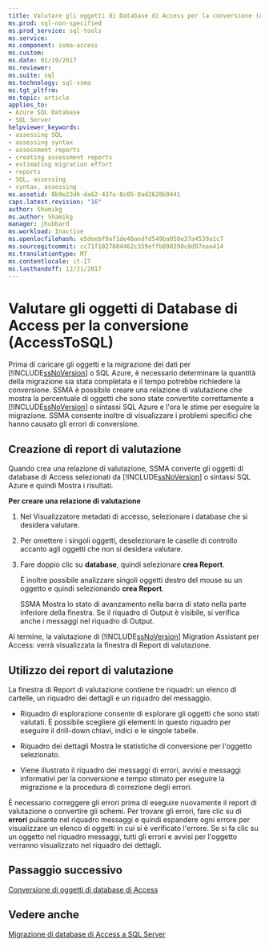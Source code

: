 ```yaml
---
title: Valutare gli oggetti di Database di Access per la conversione (AccessToSQL) | Documenti Microsoft
ms.prod: sql-non-specified
ms.prod_service: sql-tools
ms.service: 
ms.component: ssma-access
ms.custom: 
ms.date: 01/19/2017
ms.reviewer: 
ms.suite: sql
ms.technology: sql-ssma
ms.tgt_pltfrm: 
ms.topic: article
applies_to:
- Azure SQL Database
- SQL Server
helpviewer_keywords:
- assessing SQL
- assessing syntax
- assessment reports
- creating assessment reports
- estimating migration effort
- reports
- SQL, assessing
- syntax, assessing
ms.assetid: 8b9e23d6-da62-437a-8c05-8ad2628b9441
caps.latest.revision: "16"
author: Shamikg
ms.author: Shamikg
manager: jhubbard
ms.workload: Inactive
ms.openlocfilehash: e5deebf9af1de40aedfd549ba050e37a4539a1c7
ms.sourcegitcommit: cc71f1027884462c359effb898390c8d97eaa414
ms.translationtype: MT
ms.contentlocale: it-IT
ms.lasthandoff: 12/21/2017
---
```

# <a name="assessing-access-database-objects-for-conversion-accesstosql"></a>Valutare gli oggetti di Database di Access per la conversione (AccessToSQL)
Prima di caricare gli oggetti e la migrazione dei dati per [!INCLUDE[ssNoVersion](../../includes/ssnoversion_md.md)] o SQL Azure, è necessario determinare la quantità della migrazione sia stata completata e il tempo potrebbe richiedere la conversione. SSMA è possibile creare una relazione di valutazione che mostra la percentuale di oggetti che sono state convertite correttamente a [!INCLUDE[ssNoVersion](../../includes/ssnoversion_md.md)] o sintassi SQL Azure e l'ora le stime per eseguire la migrazione. SSMA consente inoltre di visualizzare i problemi specifici che hanno causato gli errori di conversione.  
  
## <a name="creating-assessment-reports"></a>Creazione di report di valutazione  
Quando crea una relazione di valutazione, SSMA converte gli oggetti di database di Access selezionati da [!INCLUDE[ssNoVersion](../../includes/ssnoversion_md.md)] o sintassi SQL Azure e quindi Mostra i risultati.  
  
**Per creare una relazione di valutazione**  
  
1.  Nel Visualizzatore metadati di accesso, selezionare i database che si desidera valutare.  
  
2.  Per omettere i singoli oggetti, deselezionare le caselle di controllo accanto agli oggetti che non si desidera valutare.  
  
3.  Fare doppio clic su **database**, quindi selezionare **crea Report**.  
  
    È inoltre possibile analizzare singoli oggetti destro del mouse su un oggetto e quindi selezionando **crea Report**.  
  
    SSMA Mostra lo stato di avanzamento nella barra di stato nella parte inferiore della finestra. Se il riquadro di Output è visibile, si verifica anche i messaggi nel riquadro di Output.  
  
Al termine, la valutazione di [!INCLUDE[ssNoVersion](../../includes/ssnoversion_md.md)] Migration Assistant per Access: verrà visualizzata la finestra di Report di valutazione.  
  
## <a name="using-assessment-reports"></a>Utilizzo dei report di valutazione  
La finestra di Report di valutazione contiene tre riquadri: un elenco di cartelle, un riquadro dei dettagli e un riquadro del messaggio.  
  
-   Riquadro di esplorazione consente di esplorare gli oggetti che sono stati valutati. È possibile scegliere gli elementi in questo riquadro per eseguire il drill-down chiavi, indici e le singole tabelle.  
  
-   Riquadro dei dettagli Mostra le statistiche di conversione per l'oggetto selezionato.  
  
-   Viene illustrato il riquadro dei messaggi di errori, avvisi e messaggi informativi per la conversione e tempo stimato per eseguire la migrazione e la procedura di correzione degli errori.  
  
È necessario correggere gli errori prima di eseguire nuovamente il report di valutazione o convertire gli schemi. Per trovare gli errori, fare clic su di **errori** pulsante nel riquadro messaggi e quindi espandere ogni errore per visualizzare un elenco di oggetti in cui si è verificato l'errore. Se si fa clic su un oggetto nel riquadro messaggi, tutti gli errori e avvisi per l'oggetto verranno visualizzato nel riquadro dei dettagli.  
  
## <a name="next-step"></a>Passaggio successivo  
[Conversione di oggetti di database di Access](http://msdn.microsoft.com/en-us/e0ef67bf-80a6-4e6c-a82d-5d46e0623c6c)  
  
## <a name="see-also"></a>Vedere anche  
[Migrazione di database di Access a SQL Server](http://msdn.microsoft.com/en-us/76a3abcf-2998-4712-9490-fe8d872c89ca)  
  
